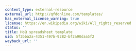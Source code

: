```yaml
---
content_type: external-resource
external_url: http://qfdonline.com/templates/
has_external_license_warning: true
license: https://en.wikipedia.org/wiki/All_rights_reserved
status: ''
title: HoQ spreadsheet template
uid: 5f3bba2a-4351-497b-9282-bf2a90daa5f2
wayback_url: ''
---
```

